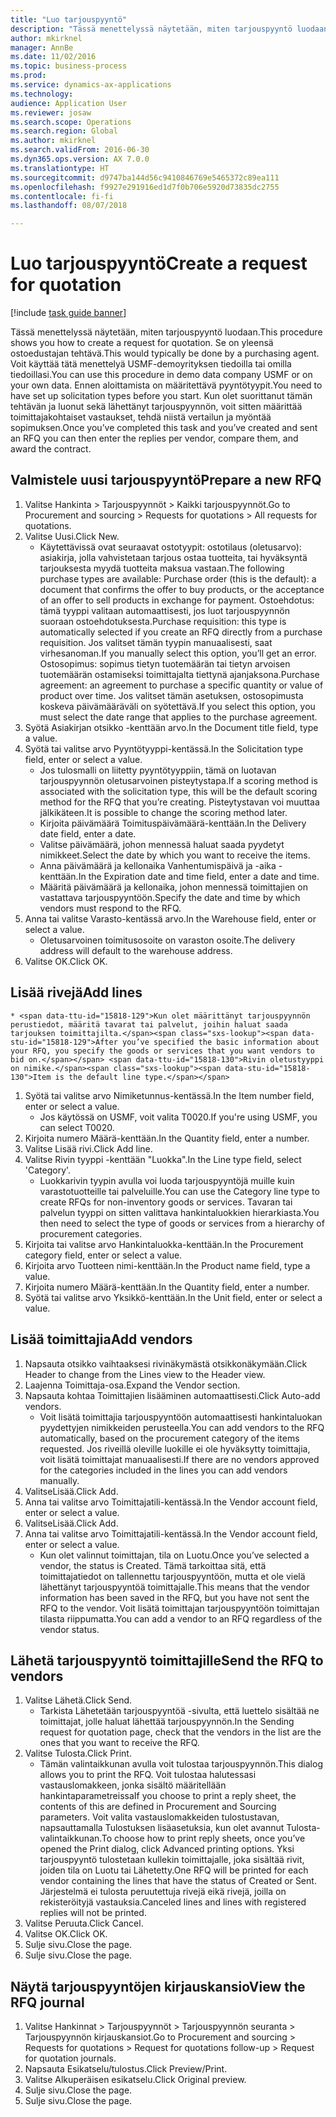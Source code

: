 ```yaml
--- 
title: "Luo tarjouspyyntö"
description: "Tässä menettelyssä näytetään, miten tarjouspyyntö luodaan."
author: mkirknel
manager: AnnBe
ms.date: 11/02/2016
ms.topic: business-process
ms.prod: 
ms.service: dynamics-ax-applications
ms.technology: 
audience: Application User
ms.reviewer: josaw
ms.search.scope: Operations
ms.search.region: Global
ms.author: mkirknel
ms.search.validFrom: 2016-06-30
ms.dyn365.ops.version: AX 7.0.0
ms.translationtype: HT
ms.sourcegitcommit: d9747ba144d56c9410846769e5465372c89ea111
ms.openlocfilehash: f9927e291916ed1d7f0b706e5920d73835dc2755
ms.contentlocale: fi-fi
ms.lasthandoff: 08/07/2018

---
```

# <a name="create-a-request-for-quotation"></a><span data-ttu-id="15818-103">Luo tarjouspyyntö</span><span class="sxs-lookup"><span data-stu-id="15818-103">Create a request for quotation</span></span>

[!include [task guide banner](../../includes/task-guide-banner.md)]

<span data-ttu-id="15818-104">Tässä menettelyssä näytetään, miten tarjouspyyntö luodaan.</span><span class="sxs-lookup"><span data-stu-id="15818-104">This procedure shows you how to create a request for quotation.</span></span> <span data-ttu-id="15818-105">Se on yleensä ostoedustajan tehtävä.</span><span class="sxs-lookup"><span data-stu-id="15818-105">This would typically be done by a purchasing agent.</span></span> <span data-ttu-id="15818-106">Voit käyttää tätä menettelyä USMF-demoyrityksen tiedoilla tai omilla tiedoillasi.</span><span class="sxs-lookup"><span data-stu-id="15818-106">You can use this procedure in demo data company USMF or on your own data.</span></span> <span data-ttu-id="15818-107">Ennen aloittamista on määritettävä pyyntötyypit.</span><span class="sxs-lookup"><span data-stu-id="15818-107">You need to have set up solicitation types before you start.</span></span> <span data-ttu-id="15818-108">Kun olet suorittanut tämän tehtävän ja luonut sekä lähettänyt tarjouspyynnön, voit sitten määrittää toimittajakohtaiset vastaukset, tehdä niistä vertailun ja myöntää sopimuksen.</span><span class="sxs-lookup"><span data-stu-id="15818-108">Once you’ve completed this task and you’ve created and sent an RFQ you can then enter the replies per vendor, compare them, and award the contract.</span></span>


## <a name="prepare-a-new-rfq"></a><span data-ttu-id="15818-109">Valmistele uusi tarjouspyyntö</span><span class="sxs-lookup"><span data-stu-id="15818-109">Prepare a new RFQ</span></span>
1. <span data-ttu-id="15818-110">Valitse Hankinta > Tarjouspyynnöt > Kaikki tarjouspyynnöt.</span><span class="sxs-lookup"><span data-stu-id="15818-110">Go to Procurement and sourcing > Requests for quotations > All requests for quotations.</span></span>
2. <span data-ttu-id="15818-111">Valitse Uusi.</span><span class="sxs-lookup"><span data-stu-id="15818-111">Click New.</span></span>
    * <span data-ttu-id="15818-112">Käytettävissä ovat seuraavat ostotyypit: ostotilaus (oletusarvo): asiakirja, jolla vahvistetaan tarjous ostaa tuotteita, tai hyväksyntä tarjouksesta myydä tuotteita maksua vastaan.</span><span class="sxs-lookup"><span data-stu-id="15818-112">The following purchase types are available: Purchase order (this is the default): a document that confirms the offer to buy products, or the acceptance of an offer to sell products in exchange for payment.</span></span> <span data-ttu-id="15818-113">Ostoehdotus: tämä tyyppi valitaan automaattisesti, jos luot tarjouspyynnön suoraan ostoehdotuksesta.</span><span class="sxs-lookup"><span data-stu-id="15818-113">Purchase requisition: this type is automatically selected if you create an RFQ directly from a purchase requisition.</span></span> <span data-ttu-id="15818-114">Jos valitset tämän tyypin manuaalisesti, saat virhesanoman.</span><span class="sxs-lookup"><span data-stu-id="15818-114">If you manually select this option, you’ll get an error.</span></span> <span data-ttu-id="15818-115">Ostosopimus: sopimus tietyn tuotemäärän tai tietyn arvoisen tuotemäärän ostamiseksi toimittajalta tiettynä ajanjaksona.</span><span class="sxs-lookup"><span data-stu-id="15818-115">Purchase agreement: an agreement to purchase a specific quantity or value of product over time.</span></span> <span data-ttu-id="15818-116">Jos valitset tämän asetuksen, ostosopimusta koskeva päivämääräväli on syötettävä.</span><span class="sxs-lookup"><span data-stu-id="15818-116">If you select this option, you must select the date range that applies to the purchase agreement.</span></span>  
3. <span data-ttu-id="15818-117">Syötä Asiakirjan otsikko -kenttään arvo.</span><span class="sxs-lookup"><span data-stu-id="15818-117">In the Document title field, type a value.</span></span>
4. <span data-ttu-id="15818-118">Syötä tai valitse arvo Pyyntötyyppi-kentässä.</span><span class="sxs-lookup"><span data-stu-id="15818-118">In the Solicitation type field, enter or select a value.</span></span>
    * <span data-ttu-id="15818-119">Jos tulosmalli on liitetty pyyntötyyppiin, tämä on luotavan tarjouspyynnön oletusarvoinen pisteytystapa.</span><span class="sxs-lookup"><span data-stu-id="15818-119">If a scoring method is associated with the solicitation type, this will be the default scoring method for the RFQ that you’re creating.</span></span> <span data-ttu-id="15818-120">Pisteytystavan voi muuttaa jälkikäteen.</span><span class="sxs-lookup"><span data-stu-id="15818-120">It is possible to change the scoring method later.</span></span>  
    * <span data-ttu-id="15818-121">Kirjoita päivämäärä Toimituspäivämäärä-kenttään.</span><span class="sxs-lookup"><span data-stu-id="15818-121">In the Delivery date field, enter a date.</span></span>  
    * <span data-ttu-id="15818-122">Valitse päivämäärä, johon mennessä haluat saada pyydetyt nimikkeet.</span><span class="sxs-lookup"><span data-stu-id="15818-122">Select the date by which you want to receive the items.</span></span>  
    * <span data-ttu-id="15818-123">Anna päivämäärä ja kellonaika Vanhentumispäivä ja -aika -kenttään.</span><span class="sxs-lookup"><span data-stu-id="15818-123">In the Expiration date and time field, enter a date and time.</span></span>  
    * <span data-ttu-id="15818-124">Määritä päivämäärä ja kellonaika, johon mennessä toimittajien on vastattava tarjouspyyntöön.</span><span class="sxs-lookup"><span data-stu-id="15818-124">Specify the date and time by which vendors must respond to the RFQ.</span></span>  
5. <span data-ttu-id="15818-125">Anna tai valitse Varasto-kentässä arvo.</span><span class="sxs-lookup"><span data-stu-id="15818-125">In the Warehouse field, enter or select a value.</span></span>
    * <span data-ttu-id="15818-126">Oletusarvoinen toimitusosoite on varaston osoite.</span><span class="sxs-lookup"><span data-stu-id="15818-126">The delivery address will default to the warehouse address.</span></span>  
6. <span data-ttu-id="15818-127">Valitse OK.</span><span class="sxs-lookup"><span data-stu-id="15818-127">Click OK.</span></span>

## <a name="add-lines"></a><span data-ttu-id="15818-128">Lisää rivejä</span><span class="sxs-lookup"><span data-stu-id="15818-128">Add lines</span></span>
    * <span data-ttu-id="15818-129">Kun olet määrittänyt tarjouspyynnön perustiedot, määritä tavarat tai palvelut, joihin haluat saada tarjouksen toimittajilta.</span><span class="sxs-lookup"><span data-stu-id="15818-129">After you’ve specified the basic information about your RFQ, you specify the goods or services that you want vendors to bid on.</span></span> <span data-ttu-id="15818-130">Rivin oletustyyppi on nimike.</span><span class="sxs-lookup"><span data-stu-id="15818-130">Item is the default line type.</span></span>   
1. <span data-ttu-id="15818-131">Syötä tai valitse arvo Nimiketunnus-kentässä.</span><span class="sxs-lookup"><span data-stu-id="15818-131">In the Item number field, enter or select a value.</span></span>
    * <span data-ttu-id="15818-132">Jos käytössä on USMF, voit valita T0020.</span><span class="sxs-lookup"><span data-stu-id="15818-132">If you're using USMF, you can select T0020.</span></span>  
2. <span data-ttu-id="15818-133">Kirjoita numero Määrä-kenttään.</span><span class="sxs-lookup"><span data-stu-id="15818-133">In the Quantity field, enter a number.</span></span>
3. <span data-ttu-id="15818-134">Valitse Lisää rivi.</span><span class="sxs-lookup"><span data-stu-id="15818-134">Click Add line.</span></span>
4. <span data-ttu-id="15818-135">Valitse Rivin tyyppi -kenttään "Luokka".</span><span class="sxs-lookup"><span data-stu-id="15818-135">In the Line type field, select 'Category'.</span></span>
    * <span data-ttu-id="15818-136">Luokkarivin tyypin avulla voi luoda tarjouspyyntöjä muille kuin varastotuotteille tai palveluille.</span><span class="sxs-lookup"><span data-stu-id="15818-136">You can use the Category line type to create RFQs for non-inventory goods or services.</span></span> <span data-ttu-id="15818-137">Tavaran tai palvelun tyyppi on sitten valittava hankintaluokkien hierarkiasta.</span><span class="sxs-lookup"><span data-stu-id="15818-137">You then need to select the type of goods or services from a hierarchy of procurement categories.</span></span>  
5. <span data-ttu-id="15818-138">Kirjoita tai valitse arvo Hankintaluokka-kenttään.</span><span class="sxs-lookup"><span data-stu-id="15818-138">In the Procurement category field, enter or select a value.</span></span>
6. <span data-ttu-id="15818-139">Kirjoita arvo Tuotteen nimi-kenttään.</span><span class="sxs-lookup"><span data-stu-id="15818-139">In the Product name field, type a value.</span></span>
7. <span data-ttu-id="15818-140">Kirjoita numero Määrä-kenttään.</span><span class="sxs-lookup"><span data-stu-id="15818-140">In the Quantity field, enter a number.</span></span>
8. <span data-ttu-id="15818-141">Syötä tai valitse arvo Yksikkö-kenttään.</span><span class="sxs-lookup"><span data-stu-id="15818-141">In the Unit field, enter or select a value.</span></span>

## <a name="add-vendors"></a><span data-ttu-id="15818-142">Lisää toimittajia</span><span class="sxs-lookup"><span data-stu-id="15818-142">Add vendors</span></span>
1. <span data-ttu-id="15818-143">Napsauta otsikko vaihtaaksesi rivinäkymästä otsikkonäkymään.</span><span class="sxs-lookup"><span data-stu-id="15818-143">Click Header to change from the Lines view to the Header view.</span></span> 
2. <span data-ttu-id="15818-144">Laajenna Toimittaja-osa.</span><span class="sxs-lookup"><span data-stu-id="15818-144">Expand the Vendor section.</span></span>
3. <span data-ttu-id="15818-145">Napsauta kohtaa Toimittajien lisääminen automaattisesti.</span><span class="sxs-lookup"><span data-stu-id="15818-145">Click Auto-add vendors.</span></span>
    * <span data-ttu-id="15818-146">Voit lisätä toimittajia tarjouspyyntöön automaattisesti hankintaluokan pyydettyjen nimikkeiden perusteella.</span><span class="sxs-lookup"><span data-stu-id="15818-146">You can add vendors to the RFQ automatically, based on the procurement category of the items requested.</span></span> <span data-ttu-id="15818-147">Jos riveillä oleville luokille ei ole hyväksytty toimittajia, voit lisätä toimittajat manuaalisesti.</span><span class="sxs-lookup"><span data-stu-id="15818-147">If there are no vendors approved for the categories included in the lines you can add vendors manually.</span></span>  
4. <span data-ttu-id="15818-148">ValitseLisää.</span><span class="sxs-lookup"><span data-stu-id="15818-148">Click Add.</span></span>
5. <span data-ttu-id="15818-149">Anna tai valitse arvo Toimittajatili-kentässä.</span><span class="sxs-lookup"><span data-stu-id="15818-149">In the Vendor account field, enter or select a value.</span></span>
6. <span data-ttu-id="15818-150">ValitseLisää.</span><span class="sxs-lookup"><span data-stu-id="15818-150">Click Add.</span></span>
7. <span data-ttu-id="15818-151">Anna tai valitse arvo Toimittajatili-kentässä.</span><span class="sxs-lookup"><span data-stu-id="15818-151">In the Vendor account field, enter or select a value.</span></span>
    * <span data-ttu-id="15818-152">Kun olet valinnut toimittajan, tila on Luotu.</span><span class="sxs-lookup"><span data-stu-id="15818-152">Once you’ve selected a vendor, the status is Created.</span></span> <span data-ttu-id="15818-153">Tämä tarkoittaa sitä, että toimittajatiedot on tallennettu tarjouspyyntöön, mutta et ole vielä lähettänyt tarjouspyyntöä toimittajalle.</span><span class="sxs-lookup"><span data-stu-id="15818-153">This means that the vendor information has been saved in the RFQ, but you have not sent the RFQ to the vendor.</span></span> <span data-ttu-id="15818-154">Voit lisätä toimittajan tarjouspyyntöön toimittajan tilasta riippumatta.</span><span class="sxs-lookup"><span data-stu-id="15818-154">You can add a vendor to an RFQ regardless of the vendor status.</span></span>  

## <a name="send-the-rfq-to-vendors"></a><span data-ttu-id="15818-155">Lähetä tarjouspyyntö toimittajille</span><span class="sxs-lookup"><span data-stu-id="15818-155">Send the RFQ to vendors</span></span>
1. <span data-ttu-id="15818-156">Valitse Lähetä.</span><span class="sxs-lookup"><span data-stu-id="15818-156">Click Send.</span></span>
    * <span data-ttu-id="15818-157">Tarkista Lähetetään tarjouspyyntöä -sivulta, että luettelo sisältää ne toimittajat, jolle haluat lähettää tarjouspyynnön.</span><span class="sxs-lookup"><span data-stu-id="15818-157">In the Sending request for quotation page, check that the vendors in the list are the ones that you want to receive the RFQ.</span></span>  
2. <span data-ttu-id="15818-158">Valitse Tulosta.</span><span class="sxs-lookup"><span data-stu-id="15818-158">Click Print.</span></span>
    * <span data-ttu-id="15818-159">Tämän valintaikkunan avulla voit tulostaa tarjouspyynnön.</span><span class="sxs-lookup"><span data-stu-id="15818-159">This dialog allows you to print the RFQ.</span></span> <span data-ttu-id="15818-160">Voit tulostaa halutessasi vastauslomakkeen, jonka sisältö määritellään hankintaparametreissa</span><span class="sxs-lookup"><span data-stu-id="15818-160">If you choose to print a reply sheet, the contents of this are defined in Procurement and Sourcing parameters.</span></span> <span data-ttu-id="15818-161">Voit valita vastauslomakkeiden tulostustavan, napsauttamalla Tulostuksen lisäasetuksia, kun olet avannut Tulosta-valintaikkunan.</span><span class="sxs-lookup"><span data-stu-id="15818-161">To choose how to print reply sheets, once you’ve opened the Print dialog, click Advanced printing options.</span></span> <span data-ttu-id="15818-162">Yksi tarjouspyyntö tulostetaan kullekin toimittajalle, joka sisältää rivit, joiden tila on Luotu tai Lähetetty.</span><span class="sxs-lookup"><span data-stu-id="15818-162">One RFQ will be printed for each vendor containing the lines that have the status of Created or Sent.</span></span> <span data-ttu-id="15818-163">Järjestelmä ei tulosta peruutettuja rivejä eikä rivejä, joilla on rekisteröityjä vastauksia.</span><span class="sxs-lookup"><span data-stu-id="15818-163">Canceled lines and lines with registered replies will not be printed.</span></span>   
3. <span data-ttu-id="15818-164">Valitse Peruuta.</span><span class="sxs-lookup"><span data-stu-id="15818-164">Click Cancel.</span></span>
4. <span data-ttu-id="15818-165">Valitse OK.</span><span class="sxs-lookup"><span data-stu-id="15818-165">Click OK.</span></span>
5. <span data-ttu-id="15818-166">Sulje sivu.</span><span class="sxs-lookup"><span data-stu-id="15818-166">Close the page.</span></span>
6. <span data-ttu-id="15818-167">Sulje sivu.</span><span class="sxs-lookup"><span data-stu-id="15818-167">Close the page.</span></span>

## <a name="view-the-rfq-journal"></a><span data-ttu-id="15818-168">Näytä tarjouspyyntöjen kirjauskansio</span><span class="sxs-lookup"><span data-stu-id="15818-168">View the RFQ journal</span></span>
1. <span data-ttu-id="15818-169">Valitse Hankinnat > Tarjouspyynnöt > Tarjouspyynnön seuranta > Tarjouspyynnön kirjauskansiot.</span><span class="sxs-lookup"><span data-stu-id="15818-169">Go to Procurement and sourcing > Requests for quotations > Request for quotations follow-up > Request for quotation journals.</span></span>
2. <span data-ttu-id="15818-170">Napsauta Esikatselu/tulostus.</span><span class="sxs-lookup"><span data-stu-id="15818-170">Click Preview/Print.</span></span>
3. <span data-ttu-id="15818-171">Valitse Alkuperäisen esikatselu.</span><span class="sxs-lookup"><span data-stu-id="15818-171">Click Original preview.</span></span>
4. <span data-ttu-id="15818-172">Sulje sivu.</span><span class="sxs-lookup"><span data-stu-id="15818-172">Close the page.</span></span>
5. <span data-ttu-id="15818-173">Sulje sivu.</span><span class="sxs-lookup"><span data-stu-id="15818-173">Close the page.</span></span>


